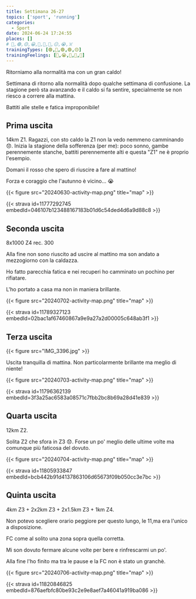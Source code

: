 ```yaml
---
title: Settimana 26-27
topics: ['sport', 'running']
categories:
  - Sport
date: 2024-06-24 17:24:55
places: []
# 🔴,🟢,🟡,😀,🙁,🫤,🙂,😐,😭,☠️
trainingTypes: [🟢,🔴,🟢,🟢,🟡]
trainingFeelings: [🙁,😭,🙂,🙁,🫤]
---
```

Ritorniamo alla normalità ma con un gran caldo!
<!--more--> 

Settimana di ritorno alla normalità dopo qualche settimana di confusione.
La stagione però sta avanzando e il caldo si fa sentire, specialmente se non riesco a correre alla mattina.

Battiti alle stelle e fatica improponibile!

## Prima uscita
14km Z1. Ragazzi, con sto caldo la Z1 non la vedo nemmeno camminando 😞. Inizia la stagione della sofferenza (per me): poco sonno, gambe perennemente stanche, battiti perennemente alti e questa "Z1" ne è proprio l'esempio.

Domani il rosso che spero di riuscire a fare al mattino!

Forza e coraggio che l'autunno è vicino... 😭

{{< figure src="20240630-activity-map.png" title="map" >}}

{{< strava id=11777292745 embedId=046107b123488167183b01d6c54ded4d6a9d88c8 >}}

## Seconda uscita
8x1000 Z4 rec. 300

Alla fine non sono riuscito ad uscire al mattino ma son andato a mezzogiorno con la caldazza.

Ho fatto parecchia fatica e nei recuperi ho camminato un pochino per rifiatare.

L'ho portato a casa ma non in maniera brillante.

{{< figure src="20240702-activity-map.png" title="map" >}}

{{< strava id=11789327123 embedId=02bac1af67460867a9e9a27a2d00005c648ab3f1 >}}

## Terza uscita

{{< figure src="IMG_3396.jpg" >}}

Uscita tranquilla di mattina. Non particolarmente brillante ma meglio di niente!

{{< figure src="20240703-activity-map.png" title="map" >}}

{{< strava id=11796362139 embedId=3f3a25ac6583a08571c7fbb2bc8b69a28d41e839 >}}

## Quarta uscita
12km Z2.

Solita Z2 che sfora in Z3 😞. 
Forse un po' meglio delle ultime volte ma comunque più faticosa del dovuto.

{{< figure src="20240704-activity-map.png" title="map" >}}

{{< strava id=11805933847 embedId=bcb442b91d4137863106d65673f09b050cc3e7bc >}}

## Quinta uscita
4km Z3 + 2x2km Z3 + 2x1.5km Z3 + 1km Z4.

Non potevo scegliere orario peggiore per questo lungo, le 11,ma era l'unico a disposizione.

FC come al solito una zona sopra quella corretta.

Mi son dovuto fermare alcune volte per bere e rinfrescarmi un po'.

Alla fine l'ho finito ma tra le pause e la FC non è stato un granchè.

{{< figure src="20240706-activity-map.png" title="map" >}}

{{< strava id=11820846825 embedId=876aefbfc80be93c2e9e8aef7a46041a919ba086 >}}
